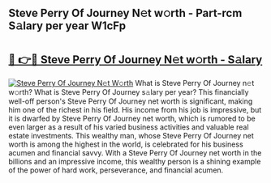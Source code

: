 ## Steve Perry Of Journey N𝚎t w𝚘rth - Part-rcm S𝚊lary per year W1cFp

# <h2><a href="http://gc1v7h.nevu.top/?p=Steve+Perry+Of+Journey">🔗 👉🔴 Steve Perry Of Journey N𝚎t w𝚘rth - S𝚊lary</a></h2>

[![Steve Perry Of Journey N𝚎t W𝚘rth](https://i.imgur.com/Oavwk0R.jpeg)](http://gc1v7h.nevu.top/?p=Steve+Perry+Of+Journey)
What is Steve Perry Of Journey n𝚎t w𝚘rth? What is Steve Perry Of Journey s𝚊lary per year?
This financially well-off person's Steve Perry Of Journey net worth is significant, making him one of the richest in his field. His income from his job is impressive, but it is dwarfed by Steve Perry Of Journey net worth, which is rumored to be even larger as a result of his varied business activities and valuable real estate investments. This wealthy man, whose Steve Perry Of Journey net worth is among the highest in the world, is celebrated for his business acumen and financial savvy. With a Steve Perry Of Journey net worth in the billions and an impressive income, this wealthy person is a shining example of the power of hard work, perseverance, and financial acumen.
